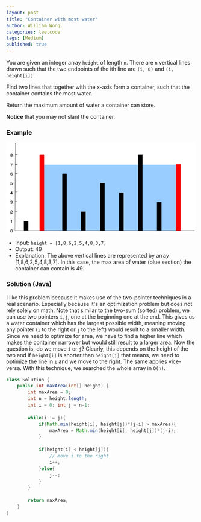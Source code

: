 ```yaml
---
layout: post
title: "Container with most water"
author: William Wong
categories: leetcode
tags: [Medium]
published: true
---
```

You are given an integer array `height` of length `n`. There are `n` vertical lines drawn such that the 
two endpoints of the ith line are `(i, 0)` and `(i, height[i])`.

Find two lines that together with the x-axis form a container, such that the container contains the most water.

Return the maximum amount of water a container can store.

**Notice** that you may not slant the container.

### Example
![Water Container](./assets/water_container.jpg)

- Input: `height = [1,8,6,2,5,4,8,3,7]`
- Output: 49
- Explanation: The above vertical lines are represented by array [1,8,6,2,5,4,8,3,7]. 
In this case, the max area of water (blue section) the container can contain is 49.

### Solution (Java)
I like this problem because it makes use of the two-pointer techniques in a real scenario.
Especially because it's an optimization problem but does not rely solely on math.
Note that similar to the two-sum (sorted) problem, we can use two pointers `i,j`, one at the beginning one at the end.
This gives us a water container which has the largest possible width, meaning moving any pointer (`i` to the right or `j` to the left) would result to
a smaller width. Since we need to optimize for area, we have to find a higher line which makes the
container narrower but would still result to a larger area. Now the question is, do we move `i` or `j`?
Clearly, this depends on the height of the two and if `height[i]` is shorter than `height[j]` that means, we need to optimize 
the line in `i` and we move to the right. The same applies vice-versa. With this technique, we searched the whole array in `O(n)`.


```java
class Solution {
    public int maxArea(int[] height) {
        int maxArea = 0;
        int n = height.length;
        int i = 0; int j = n-1;

        while(i != j){
            if(Math.min(height[i], height[j])*(j-i) > maxArea){
                maxArea = Math.min(height[i], height[j])*(j-i);
            }

            if(height[i] < height[j]){
                // move i to the right
                i++;
            }else{
                j--;
            }
        }

        return maxArea;
    }
}
```
